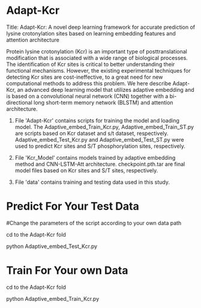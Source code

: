 # Adapt-Kcr

Title:
Adapt-Kcr: A novel deep learning framework for accurate prediction of lysine crotonylation sites based on learning embedding features and attention architecture


Protein lysine crotonylation (Kcr) is an important type of posttranslational modification that is associated with a wide range of biological processes. The identification of Kcr sites is critical to better understanding their functional mechanisms. However, the existing experimental techniques for detecting Kcr sites are cost-ineffective, to a great need for new computational methods to address this problem. We here describe Adapt-Kcr, an advanced deep learning model that utilizes adaptive embedding and is based on a convolutional neural network (CNN) together with a bi-directional long short-term memory network (BLSTM) and attention architecture.


1. File 'Adapt-Kcr' contains scripts for training the model and loading model. The Adaptive_embed_Train_Kcr.py, Adaptive_embed_Train_ST.py are scripts based on Kcr dataset and s/t dataset, respectively. Adaptive_embed_Test_Kcr.py and Adaptive_embed_Test_ST.py were used to predict Kcr sites and S/T phosphorylation sites, respectively.

2. File 'Kcr_Model' contains models trained by adaptive embedding method and CNN-LSTM-Att architecture. checkpoint.pth.tar are final model files based on Kcr sites and S/T sites, respectively.

3. File 'data' contains training and testing data used in this study. 


# Predict For Your Test Data
#Change the parameters of the script according to your own data path

cd to the Adapt-Kcr fold

python Adaptive_embed_Test_Kcr.py


# Train For Your own Data

cd to the Adapt-Kcr fold

python Adaptive_embed_Train_Kcr.py

